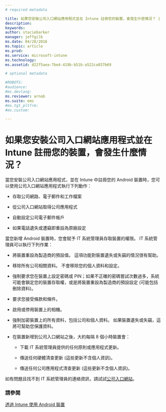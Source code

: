 ```yaml
---
# required metadata

title: 如果您安裝公司入口網站應用程式並在 Intune 註冊您的裝置，會發生什麼情況？ | Microsoft Intune
description:
keywords:
author: staciebarker
manager: jeffgilb
ms.date: 04/28/2016
ms.topic: article
ms.prod:
ms.service: microsoft-intune
ms.technology:
ms.assetid: d22f5aea-7be4-419b-b51b-a522ca037b69

# optional metadata

#ROBOTS:
#audience:
#ms.devlang:
ms.reviewer: arnab
ms.suite: ems
#ms.tgt_pltfrm:
#ms.custom:

---
```



# 如果您安裝公司入口網站應用程式並在 Intune 註冊您的裝置，會發生什麼情況？

當您安裝公司入口網站應用程式，並在 Intune 中註冊您的 Android 裝置時，您可以使用公司入口網站應用程式執行下列動作：

-   存取公司網路、電子郵件和工作檔案

-   從公司入口網站取得公司應用程式

-   自動設定公司電子郵件帳戶

-   如果電話遺失或遭竊即重設為原廠設定

當您新增 Android 裝置時，您會賦予 IT 系統管理員存取裝置的權限。 IT 系統管理員可以執行下列作業：

-   將裝置重設為製造商的預設值。 這項功能對裝置遺失或失竊的情況很有幫助。

-   移除所有公司相關資料。 不會移除您的個人資料和設定。

-   強制要求您在裝置上設定密碼或 PIN；如果不正確的密碼嘗試次數過多，系統可能會鎖定您的裝置存取權，或是將裝置重設為製造商的預設設定 (可能包括刪除資料)。

-   要求您接受條款和條件。

-   啟用或停用裝置上的相機。

-   強制加密裝置上的所有資料，包括公司和個人資料。 如果裝置遺失或失竊，這將可幫助您保護資料。

-   在裝置新增到公司入口網站之後，大約每隔 8 個小時裝置會：

    -   下載 IT 系統管理員提供的任何原則或應用程式更新。

    -   傳送任何硬體清查更新 (這些更新不含個人資訊)。

    -   傳送任何公司應用程式清查更新 (這些更新不含個人資訊)。

如有問題且找不到 IT 系統管理員的連絡資訊，請試試[公司入口網站](http://portal.manage.microsoft.com)。

### 請參閱
[透過 Intune 使用 Android 裝置](using-your-android-device-with-intune.md)

<!--HONumber=Jun16_HO1-->


